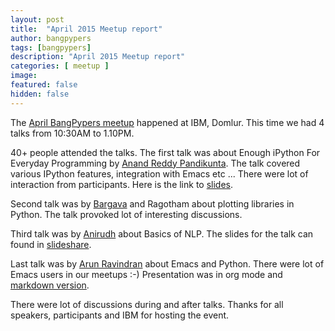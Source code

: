```yaml
---
layout: post
title:  "April 2015 Meetup report"
author: bangpypers
tags: [bangpypers]
description: "April 2015 Meetup report"
categories: [ meetup ]
image:
featured: false
hidden: false
---
```


The [April BangPypers meetup](http://www.meetup.com/BangPypers/events/178049472/) happened at IBM, Domlur. This time we had 4 talks from 10:30AM to 1.10PM.

40+ people attended the talks. The first talk was about Enough iPython For Everyday Programming by [Anand Reddy Pandikunta](https://github.com/chillaranand).
The talk covered various IPython features, integration with Emacs etc ... There were lot of interaction from participants. Here is the link to
[slides](https://chillaranand.github.io/everyday-ipython/).

Second talk was by [Bargava](http://www.meetup.com/BangPypers/members/88215412/) and Ragotham about plotting libraries in Python. The talk provoked lot of interesting discussions.

Third talk was by [Anirudh](http://www.meetup.com/BangPypers/members/183048018/) about Basics of NLP. The slides for the talk can
found in [slideshare](https://www.slideshare.net/slideshow/embed_code/key/117X3Xe6lKRs0n).

Last talk was by [Arun Ravindran](https://twitter.com/arocks) about Emacs and Python. There were lot of Emacs users in our meetups :-)
Presentation was in org mode and [markdown version](https://gist.github.com/arocks/2db1cc3d8c17b451d92a).

There were lot of discussions during and after talks. Thanks for all speakers, participants and IBM for hosting the event.
